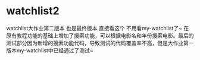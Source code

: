 # watchlist2
watchlist大作业第二版本 也是最终版本 直接看这个 不用看my-watchlist了~
在原有教程功能的基础上增加了搜索功能，可以根据电影名和年份搜索电影。最后的测试部分因为新增的搜索功能代码，导致测试的代码覆盖率不高，但是大作业第一版本my-watchlist中已经通过了测试~
